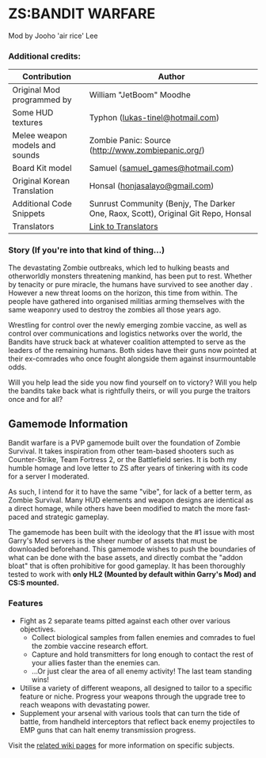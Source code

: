 # ZS:BANDIT WARFARE

Mod by  Jooho 'air rice' Lee
### Additional credits:
| Contribution | Author |
|--|--|
| Original Mod programmed by  | William "JetBoom" Moodhe |
| Some HUD textures | Typhon (lukas-tinel@hotmail.com) |
| Melee weapon models and sounds |  Zombie Panic: Source (http://www.zombiepanic.org/) |
| Board Kit model |  Samuel (samuel_games@hotmail.com) |
| Original Korean Translation |  Honsal (honjasalayo@gmail.com) |
| Additional Code Snippets	  | Sunrust Community (Benjy, The Darker One, Raox, Scott), Original Git Repo, Honsal |
| Translators | [Link to Translators](translation_credits.md) |
### Story (If you're into that kind of thing...)
The devastating Zombie outbreaks, which led to hulking beasts and otherworldly monsters threatening mankind, has been put to rest. Whether by tenacity or pure miracle, the humans have survived to see another day
. However a new threat looms on the horizon, this time from within. The people have gathered into organised militias arming themselves with the same weaponry used to destroy the zombies all those years ago. 

Wrestling for control over the newly emerging zombie vaccine, as well as control over communications and logistics networks over the world, the Bandits have struck back at whatever coalition attempted to serve as the leaders of the remaining humans. Both sides have their guns now pointed at their ex-comrades who once fought alongside them against insurmountable odds. 

Will you help lead the side you now find yourself on to victory? Will you help the bandits take back what is rightfully theirs, or will you purge the traitors once and for all?

## Gamemode Information
Bandit warfare is a PVP gamemode built over the foundation of Zombie Survival. It takes inspiration from other team-based shooters such as Counter-Strike, Team Fortress 2, or the Battlefield series. It is both my humble homage and love letter to ZS after years of tinkering with its code for a server I moderated. 

As such, I intend for it to have the same "vibe", for lack of a better term, as Zombie Survival. Many HUD elements and weapon designs are identical as a direct homage, while others have been modified to match the more fast-paced and strategic gameplay.

The gamemode has been built with the ideology that the #1 issue with most Garry's Mod servers is the sheer number of assets that must be downloaded beforehand. This gamemode wishes to push the boundaries of what can be done with the base assets, and directly combat the "addon bloat" that is often prohibitive for good gameplay. It has been thoroughly tested to work with **only HL2 (Mounted by default within Garry's Mod) and CS:S mounted.**

### Features

 - Fight as 2 separate teams pitted against each other over various objectives.
     - Collect biological samples from fallen enemies and comrades to fuel the zombie vaccine research effort.
     - Capture and hold transmitters for long enough to contact the rest of your allies faster than the enemies can.
     - ...Or just clear the area of all enemy activity! The last team standing wins!
 - Utilise a variety of different weapons, all designed to tailor to a specific feature or niche. Progress your weapons through the upgrade tree to reach weapons with devastating power.
 - Supplement your arsenal with various tools that can turn the tide of battle, from handheld interceptors that reflect back enemy projectiles to EMP guns that can halt enemy transmission progress.

Visit the [related wiki pages](https://github.com/AirRice/zs_banditwarfare/wiki) for more information on specific subjects. 
